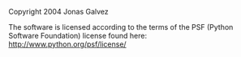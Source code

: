 Copyright 2004 Jonas Galvez

The software is licensed according to the terms of the PSF (Python Software Foundation) license found here: http://www.python.org/psf/license/